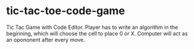 # tic-tac-toe-code-game

Tic Tac Game with Code Editor. Player has to write an algorithm in the beginning, which will choose the cell to place 0 or X. Computer will act as an opononent after every move.
